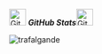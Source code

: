 <p align="left"><img src="https://media.giphy.com/media/8UHRm5oY4k4FDxq5QG/giphy.gif" width="30px" alt="GitHub-Status"/>&nbsp;<i><b>GitHub Stats</b></i><img src="https://media.giphy.com/media/8UHRm5oY4k4FDxq5QG/giphy.gif" width="30px" alt="GitHub-Status"/></p>

<p>
  <img align="left" src="https://github-readme-stats.vercel.app/api/top-langs?username=trafalgande&show_icons=true&locale=en" alt="trafalgande" />
</p>
  
